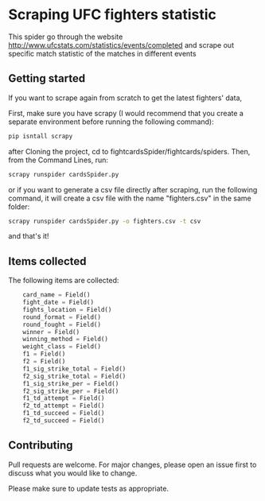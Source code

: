 # Scraping UFC fighters statistic

This spider go through the website http://www.ufcstats.com/statistics/events/completed and scrape out specific match statistic of the matches in different events 


## Getting started

If you want to scrape again from scratch to get the latest fighters' data, 

First, make sure you have scrapy (I would recommend that you create a separate environment before running the following command):
```bash
pip isntall scrapy
```


after Cloning the project, cd to fightcardsSpider/fightcards/spiders. Then, from the Command Lines, run:

```bash
scrapy runspider cardsSpider.py
```

or if you want to generate a csv file directly after scraping, run the following command, it will create a csv file with the name "fighters.csv" in the same folder:
```bash
scrapy runspider cardsSpider.py -o fighters.csv -t csv
```

and that's it!

## Items collected
The following items are collected:
```python
    card_name = Field()
    fight_date = Field()
    fights_location = Field()
    round_format = Field()
    round_fought = Field()
    winner = Field()
    winning_method = Field()
    weight_class = Field()
    f1 = Field()
    f2 = Field()
    f1_sig_strike_total = Field()
    f2_sig_strike_total = Field()
    f1_sig_strike_per = Field()
    f2_sig_strike_per = Field()
    f1_td_attempt = Field()
    f2_td_attempt = Field()
    f1_td_succeed = Field()
    f2_td_succeed = Field()
```

## Contributing
Pull requests are welcome. For major changes, please open an issue first to discuss what you would like to change.

Please make sure to update tests as appropriate.
